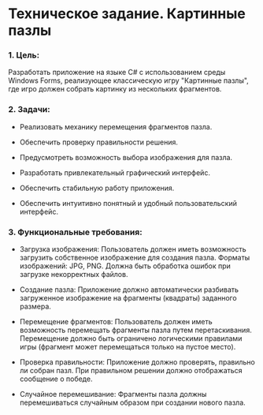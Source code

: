 # Техническое задание. Картинные пазлы

### 1. Цель:

Разработать приложение на языке C# с использованием среды Windows Forms, реализующее классическую игру "Картинные пазлы", где игро должен собрать картинку из нескольких фрагментов.

### 2. Задачи:

- Реализовать механику перемещения фрагментов пазла.

- Обеспечить проверку правильности решения.

- Предусмотреть возможность выбора изображения для пазла.

- Разработать привлекательный графический интерфейс.

- Обеспечить стабильную работу приложения.

- Обеспечить интуитивно понятный и удобный пользовательский интерфейс.

### 3. Функциональные требования:

- Загрузка изображения: Пользователь должен иметь возможность загрузить собственное изображение для создания пазла. Форматы изображений: JPG, PNG. Должна быть обработка ошибок при загрузке некорректных файлов.

- Создание пазла: Приложение должно автоматически разбивать загруженное изображение на фрагменты (квадраты) заданного размера.

- Перемещение фрагментов: Пользователь должен иметь возможность перемещать фрагменты пазла путем перетаскивания. Перемещение должно быть ограничено логическими правилами игры (фрагмент может перемещаться только на пустое место).

- Проверка правильности: Приложение должно проверять, правильно ли собран пазл. При правильном решении должно отображаться сообщение о победе.

- Случайное перемешивание: Фрагменты пазла должны перемешиваться случайным образом при создании нового пазла.

